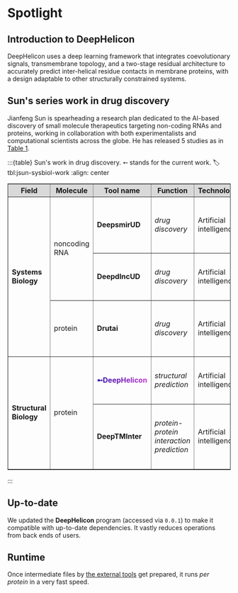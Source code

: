 # Spotlight

## Introduction to DeepHelicon

DeepHelicon uses a deep learning framework that integrates coevolutionary signals, transmembrane topology, and a two-stage residual architecture to accurately predict inter-helical residue contacts in membrane proteins, with a design adaptable to other structurally constrained systems.

## Sun's series work in drug discovery

Jianfeng Sun is spearheading a research plan dedicated to the AI-based discovery of small molecule therapeutics targeting non-coding RNAs and proteins, working in collaboration with both experimentalists and computational scientists across the globe. He has released 5 studies as in [Table 1](#tbl:jsun-sysbiol-work).

:::{table} Sun's work in drug discovery. ➵ stands for the current work.
:label: tbl:jsun-sysbiol-work
:align: center

<table border="1" cellspacing="0" cellpadding="6">
  <thead>
    <tr style="background-color:#d9d9d9;">
      <th>Field</th>
      <th>Molecule</th>
      <th>Tool name</th>
      <th>Function</th>
      <th>Technology</th>
      <th>Publication</th>
    </tr>
  </thead>
  <tbody>
    <!-- Systems Biology -->
    <tr>
      <td rowspan="3"><strong>Systems Biology</strong></td>
      <td rowspan="2">noncoding RNA</td>
      <td><strong>DeepsmirUD</strong></td>
      <td><em>drug discovery</em></td>
      <td>Artificial intelligence</td>
      <td>
        <a href="https://doi.org/10.3390/ijms24031878" title="DeepsmirUD">Sun et al., 2023</a>.
        <em>International Journal of Molecular Sciences</em>
      </td>
    </tr>
    <tr>
      <td><strong>DeepdlncUD</strong></td>
      <td><em>drug discovery</em></td>
      <td>Artificial intelligence</td>
      <td>
        <a href="https://doi.org/10.1016/j.compbiomed.2023.107226" title="DeepdlncUD">Sun et al., 2023</a>.
        <em>Computers in Biology and Medicine</em>
      </td>
    </tr>
    <tr>
      <td>protein</td>
      <td><strong>Drutai</strong></td>
      <td><em>drug discovery</em></td>
      <td>Artificial intelligence</td>
      <td>
        <a href="https://doi.org/10.1016/j.ejmech.2023.115500" title="Drutai">Sun et al., 2023</a>.
        <em>European Journal of Medicinal Chemistry</em>
      </td>
    </tr>
    <!-- Structural Biology -->
    <tr>
      <td rowspan="2"><strong>Structural Biology</strong></td>
      <td rowspan="2">protein</td>
      <td style="background: -webkit-linear-gradient(20deg, #09009f, #E743D9); -webkit-background-clip: text; -webkit-text-fill-color: transparent;"><strong>➵DeepHelicon</strong></td>
      <td><em>structural prediction</em></td>
      <td>Artificial intelligence</td>
      <td>
        <a href="https://doi.org/10.1016/j.jsb.2020.107574" title="DeepHelicon">Sun and Frishman, 2020</a>.
        <em>Journal of Structural Biology</em>
      </td>
    </tr>
    <tr>
      <td><strong>DeepTMInter</strong></td>
      <td><em>protein-protein interaction prediction</em></td>
      <td>Artificial intelligence</td>
      <td>
        <a href="https://doi.org/10.1016/j.csbj.2021.03.005" title="DeepTMInter">Sun and Frishman, 2021</a>.
        <em>Computational and Structural Biotechnology Journal</em>
      </td>
    </tr>
  </tbody>
</table>
:::

## Up-to-date

We updated the **DeepHelicon** program (accessed via `0.0.1`) to make it compatible with up-to-date dependencies. It vastly reduces operations from back ends of users.

## Runtime

Once intermediate files by [the external tools](#tbl:external-tool) get prepared, it runs _per protein_ in a very fast speed.